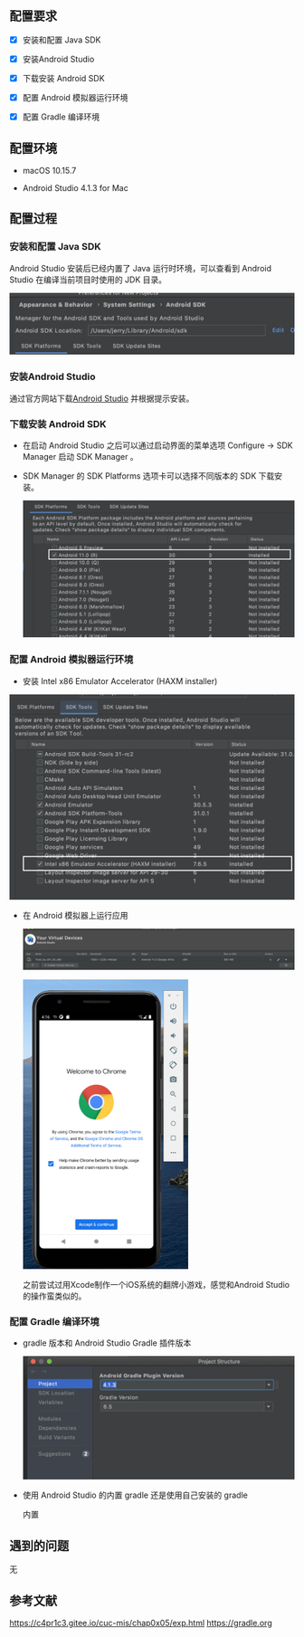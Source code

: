 ## 配置要求

- [x] 安装和配置 Java SDK 

- [x] 安装Android Studio

- [x] 下载安装 Android SDK

- [x] 配置 Android 模拟器运行环境

- [x] 配置 Gradle 编译环境

## 配置环境

- macOS 10.15.7

- Android Studio 4.1.3 for Mac

## 配置过程

### 安装和配置 Java SDK 

Android Studio 安装后已经内置了 Java 运行时环境，可以查看到 Android Studio 在编译当前项目时使用的 JDK 目录。

![1-1](images/1-1.png)

### 安装Android Studio

通过官方网站下载[Android Studio](https://developer.android.com/studio/) 并根据提示安装。

### 下载安装 Android SDK

- 在启动 Android Studio 之后可以通过启动界面的菜单选项 Configure -> SDK Manager 启动 SDK Manager 。

- SDK Manager 的 SDK Platforms 选项卡可以选择不同版本的 SDK 下载安装。

  ![3-1](images/3-1.png)

### 配置 Android 模拟器运行环境

- 安装 Intel x86 Emulator Accelerator (HAXM installer)

![4-1](images/4-1.png)

- 在 Android 模拟器上运行应用

  ![4-2](images/4-2.png)

  <img src="images/4-3.png" alt="4-3" style="zoom:50%;" />

  之前尝试过用Xcode制作一个iOS系统的翻牌小游戏，感觉和Android Studio的操作蛮类似的。

### 配置 Gradle 编译环境

* gradle 版本和 Android Studio Gradle 插件版本

  ![5-1](images/5-1.png)

* 使用 Android Studio 的内置 gradle 还是使用自己安装的 gradle

  内置

## 遇到的问题
无

## 参考文献
https://c4pr1c3.gitee.io/cuc-mis/chap0x05/exp.html
https://gradle.org
